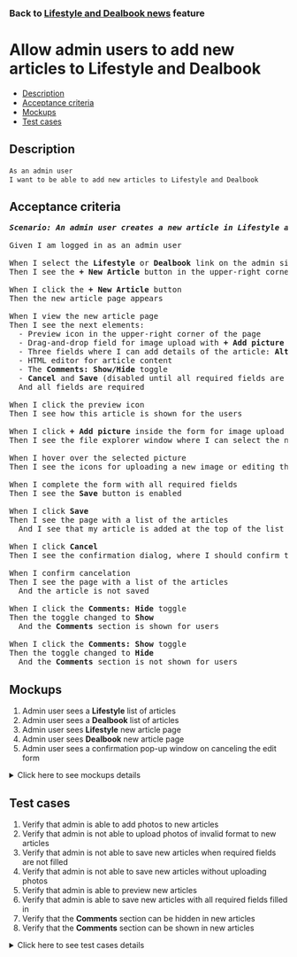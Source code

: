 ### Back to [Lifestyle and Dealbook news](../../) feature

# Allow admin users to add new articles to Lifestyle and Dealbook

- [Description](#description)
- [Acceptance criteria](#acceptance-criteria)
- [Mockups](#mockups)
- [Test cases](#test-cases)

## Description

    As an admin user
    I want to be able to add new articles to Lifestyle and Dealbook

## Acceptance criteria

<pre>
<b><i>Scenario: An admin user creates a new article in Lifestyle and Dealbook</i></b>

Given I am logged in as an admin user

When I select the <b>Lifestyle</b> or <b>Dealbook</b> link on the admin side
Then I see the <b>+ New Article</b> button in the upper-right corner of the page

When I click the <b>+ New Article</b> button
Then the new article page appears

When I view the new article page
Then I see the next elements:
  - Preview icon in the upper-right corner of the page
  - Drag-and-drop field for image upload with <b>+ Add picture</b> link (edit picture behavior should be the same as described in <b>Manage Articles - Allow admin users to have advanced editing of the article image</b>)
  - Three fields where I can add details of the article: <b>Alt., Article headline</b>, and <b>Caption</b>
  - HTML editor for article content
  - The <b>Comments: Show/Hide</b> toggle
  - <b>Cancel</b> and <b>Save</b> (disabled until all required fields are filled) buttons in the upper-right corner of the page
  And all fields are required

When I click the preview icon
Then I see how this article is shown for the users

When I click <b>+ Add picture</b> inside the form for image upload
Then I see the file explorer window where I can select the needed image

When I hover over the selected picture
Then I see the icons for uploading a new image or editing the existing one (described in the story <b>Manage Articles - Allow admin users to have advanced editing of the article image</b>)

When I complete the form with all required fields
Then I see the <b>Save</b> button is enabled

When I click <b>Save</b>
Then I see the page with a list of the articles
  And I see that my article is added at the top of the list in <b>Unpublished</b> state

When I click <b>Cancel</b>
Then I see the confirmation dialog, where I should confirm that I want to leave the form without saving changes

When I confirm cancelation
Then I see the page with a list of the articles
  And the article is not saved

When I click the <b>Comments: Hide</b> toggle
Then the toggle changed to <b>Show</b>
  And the <b>Comments</b> section is shown for users

When I click the <b>Comments: Show</b> toggle
Then the toggle changed to <b>Hide</b>
  And the <b>Comments</b> section is not shown for users
</pre>

## Mockups

1. Admin user sees a <b>Lifestyle</b> list of articles
2. Admin user sees a <b>Dealbook</b> list of articles
3. Admin user sees <b>Lifestyle</b> new article page
4. Admin user sees <b>Dealbook</b> new article page
5. Admin user sees a confirmation pop-up window on canceling the edit form

<details>
  <summary>Click here to see mockups details</summary>

**1. Admin user sees a Lifestyle list of articles:**

![Admin user sees a Lifestyle list of articles](/products/sport_news_portal/web_application_features/lifestyle_dealbook_news/images/lifestyle_index_page.png)

**2. Admin user sees a Dealbook list of articles:**

![Admin user sees a Dealbook list of articles](/products/sport_news_portal/web_application_features/lifestyle_dealbook_news/images/dealbook_index_page.png)

**3. Admin user sees Lifestyle new article page:**

![Admin user sees Lifestyle new article page](/products/sport_news_portal/web_application_features/lifestyle_dealbook_news/images/lifestyle_new_article_page.png)

**4. Admin user sees Dealbook new article page:**

![Admin user sees Dealbook new article page](/products/sport_news_portal/web_application_features/lifestyle_dealbook_news/images/dealbook_new_article_page.png)

**5. Admin user sees a confirmation pop-up window on canceling the edit form:**

![Admin user sees a confirmation pop-up window on canceling the edit form](/products/sport_news_portal/web_application_features/lifestyle_dealbook_news/images/confirmation_to_cancel.png)

</details>

## Test cases

1. Verify that admin is able to add photos to new articles
2. Verify that admin is not able to upload photos of invalid format to new articles
3. Verify that admin is not able to save new articles when required fields are not filled
4. Verify that admin is not able to save new articles without uploading photos
5. Verify that admin is able to preview new articles
6. Verify that admin is able to save new articles with all required fields filled in
7. Verify that the <b>Comments</b> section can be hidden in new articles
8. Verify that the <b>Comments</b> section can be shown in new articles

<details>
  <summary>Click here to see test cases details</summary>

### **#1. Verify that admin is able to add photos to new articles**

|Preconditions|Steps|Expected result
--------------|-----|----------
|- Log in with admin account</br>- Go to <b>Lifestyle</b> and <b>Dealbook</b>|1) Click <b>+ New Article</b></br>2) In the Picture section, click <b>+Add picture</b></br>3) Choose a photo with the valid format (.jpg, .png, .jpeg, .tif)</br>4) Fill in all required boxes</br>5) Click <b>Save</b>|5) Admin user is redirected to the list of articles. The article is saved and appears at the top of the list in <b>Unpublished</b> state|

### **#2. Verify that admin is not able to upload photos of invalid format to new articles**

|Preconditions|Steps|Expected result
--------------|-----|----------
|- Log in with admin account</br>- Go to <b>Lifestyle</b> and <b>Dealbook</b>|1) Click <b>+ New Article</b></br>2) In the Picture section, click <b>+Add picture</b></br>3) Choose a photo with the invalid format (any file except .jpg, .png, .jpeg, .tif)</br>4) Fill in all required boxes</br>5) Click <b>Save</b>|5) The validation message "Only .jpg, .png, .jpeg, .tif formats are allowed" appears|

### **#3. Verify that admin is not able to save new articles when required fields are not filled**

|Preconditions|Steps|Expected result
--------------|-----|----------
|- Log in with admin account</br>- Go to <b>Lifestyle</b> and <b>Dealbook</b>|1) Click <b>+ New Article</b></br>2) In the <b>Picture</b> section, click <b>+Add picture</b></br>3) Select a photo with the valid format (.jpg, .png, .jpeg, .tif)</br>4) Do not fill in the <b>Alt.</b> required field</br>5) Fill in all the rest required fields</br>6) Click <b>Save</b></br>7) Do not fill in the <b>Article headline</b> required field</br>8) Fill in all the rest required fields</br>9) Click <b>Save</b></br>10) Do not fill in the <b>Caption</b> required field</br>11) Fill in all the rest required fields</br>12) Click <b>Save</b></br>13) Do not fill in the <b>Content</b> required field</br>14) Fill in all the rest required field</br>15) Click <b>Save</b>|6) The required fields are highlighted in red</br>9) The required fields are highlighted in red</br>12) The required fields are highlighted in red</br>15) The required fields are highlighted in red|

### **#4. Verify that admin is not able to save new articles without uploading photos**

|Preconditions|Steps|Expected result
--------------|-----|----------
|- Log in with admin account</br>- Go to <b>Lifestyle</b> and <b>Dealbook</b>|1) Click <b>+ New Article</b></br>2) Do not upload file</br>3) Fill in all required fields</br>4) Click <b>Save</b>|4) The <b>Picture</b> field is highlighted in red|

### **#5. Verify that admin is able to preview new articles**

|Preconditions|Steps|Expected result
--------------|-----|----------
|- Log in with admin account</br>- Go to <b>Lifestyle</b> and <b>Dealbook</b>|1) Click <b>+ New Article</b></br>2) Fill in all required fields</br>3) Click <b>Preview</b></br>4) Click <b>Back to edit page</b>|3) The article is shown as it will look for users</br>4) The article is back to edit mode|

### **#6. Verify that admin is able to save new articles with all required fields filled in**

|Preconditions|Steps|Expected result
--------------|-----|----------
|- Log in with admin account</br>- Go to <b>Lifestyle</b> and <b>Dealbook</b>|1) Click <b>+ New Article</b></br>2) Fill in all required fields</br>3) Click <b>Save</b>|3) Admin user is redirected to the list of articles. The article is saved with all information and appears at the top of the list in <b>Unpublished</b> state|

### **#7. Verify that the Comments section can be hidden in new articles**

|Preconditions|Steps|Expected result
--------------|-----|----------
|- Log in with admin account</br>- Go to <b>Lifestyle</b> and <b>Dealbook</b>|1) Click <b>+ New Article</b></br>2) Fill in all required fields</br>3) Click the <b>Comments: Show</b> toggle</br>4) Click <b>Save</b>|3) The <b>Comments</b> toggle changed to <b>Hide</b></br>4) The article is saved but the <b>Comments</b> section is not visible to users|

### **#8. Verify that the Comments section can be shown in new articles**

|Preconditions|Steps|Expected result
--------------|-----|----------
|- Log in with admin account</br>- Go to <b>Lifestyle</b> and <b>Dealbook</b>|1) Click <b>+ New Article</b></br>2) Fill in all required fields</br>3) The <b>Comments:</b> toggle is in <b>Show</b> state</br>4) Click <b>Save</b>|4) The article is saved with <b>Comments</b> section visible to users|

</details>
